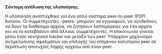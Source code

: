 
**Σύντομη ανάλυση της υλοποίησης.**

Η υλοποίηση αναπτύχθηκε για ένα απλό σύστημα peer-to-peer (P2P) δικτύου. Οι συμμετέχοντες -peers- μπορούν να εγγραφούν, να συνδεθούν, να δουν τα διαθέσιμα αρχεία, να ζητήσουν λεπτομέρειες για ένα αρχείο και να το κατεβάσουν από άλλους συμμετέχοντες. Η επικοινωνία γίνεται μέσω ενός κεντρικού tracker και μεταξύ των peer. Υπάρχουν μηχανισμοί αντιμετώπισης σφαλμάτων και επιλογής του επόμενου καλύτερου peer σε περίπτωση αποτυχίας λήψης αρχείου από έναν peer. 
